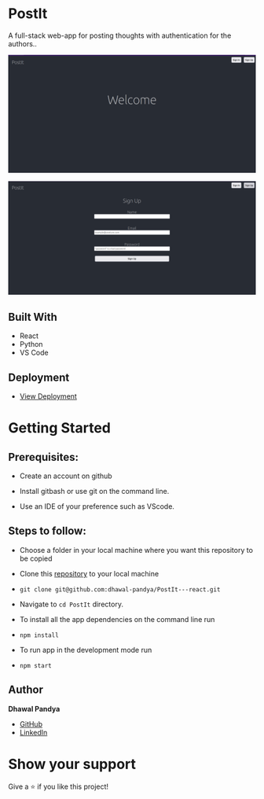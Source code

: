 # PostIt
A full-stack web-app for posting thoughts with authentication for the authors..

![Welcome](https://github.com/dhawal-pandya/PostIt/blob/gh-pages/Assets/welcome.png)

![SignUp](https://github.com/dhawal-pandya/PostIt/blob/gh-pages/Assets/signup.png)

## Built With

- React
- Python
- VS Code

## Deployment

- [View Deployment](https://dhawal-pandya.github.io/PostIt/)

# Getting Started

## Prerequisites:

- Create an account on github

- Install gitbash or use git on the command line.

- Use an IDE of your preference such as VScode.

## Steps to follow:

- Choose a folder in your local machine where you want this repository to be copied

- Clone this [repository](https://github.com/dhawal-pandya/PostIt) to your local machine
- ```
  git clone git@github.com:dhawal-pandya/PostIt---react.git
  ```

- Navigate to `cd PostIt` directory.

- To install all the app dependencies on the command line run
- ```
  npm install
  ```
- To run app in the development mode run
- ```
  npm start
  ```

## Author

**Dhawal Pandya**

- [GitHub](https://github.com/dhawal-pandya)
- [LinkedIn](https://www.linkedin.com/in/dhawal-pandya/)

# Show your support

Give a ⭐ if you like this project!
